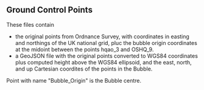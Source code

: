 ## Ground Control Points

These files contain 
- the original points from Ordnance Survey, with coordinates in easting and northings of the UK national grid, pluc the bubble origin coordinates at the midoint between the points hqao_3 and OSHQ_9.
- a GeoJSON file with the original points converted to WGS84 coordinates plus computed height above the WGS84 ellipsoid, and the east, north, and up Cartesian coordites of the points in the Bubble. 

Point with name "Bubble_Origin" is the Bubble centre.
